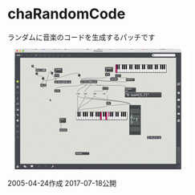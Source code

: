 # chaRandomCode
ランダムに音楽のコードを生成するパッチです

![Demo](https://github.com/tatmos/chaRandomCode/blob/master/chaRandomCode.gif)

2005-04-24作成
2017-07-18公開
